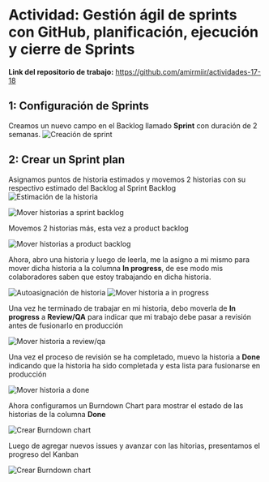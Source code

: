 # Actividad: Gestión ágil de sprints con GitHub, planificación, ejecución y cierre de Sprints

**Link del repositorio de trabajo:** https://github.com/amirmiir/actividades-17-18

## 1: Configuración de Sprints
Creamos un nuevo campo en el Backlog llamado **Sprint** con duración de 2 semanas.
![Creación de sprint](imgs/imagen1.png)

## 2: Crear un Sprint plan
Asignamos puntos de historia estimados y movemos 2 historias con su respectivo estimado del Backlog al Sprint Backlog
![Estimación de la historia](imgs/imagen2.png)

![Mover historias a sprint backlog](imgs/imagen3.png)

Movemos 2 historias más, esta vez a product backlog

![Mover historias a product backlog](imgs/imagen4.png)

Ahora, abro una historia y luego de leerla, me la asigno a mi mismo para mover dicha historia a la columna **In progress**, de ese modo mis colaboradores saben que estoy trabajando en dicha historia.

![Autoasignación de historia](imgs/imagen5.png)
![Mover historia a in progress](imgs/imagen6.png)

Una vez he terminado de trabajar en mi historia, debo moverla de **In progress** a **Review/QA** para indicar que mi trabajo debe pasar a revisión antes de fusionarlo en producción

![Mover historia a review/qa](imgs/imagen7.png)

Una vez el proceso de revisión se ha completado, muevo la historia a **Done** indicando que la historia ha sido completada y esta lista para fusionarse en producción


![Mover historia a done](imgs/imagen8.png)


Ahora configuramos un Burndown Chart para mostrar el estado de las historias de la columna **Done**

![Crear Burndown chart](imgs/imagen9.png)


Luego de agregar nuevos issues y avanzar con las hitorias, presentamos el progreso del Kanban

![Crear Burndown chart](imgs/imagen11.png)
